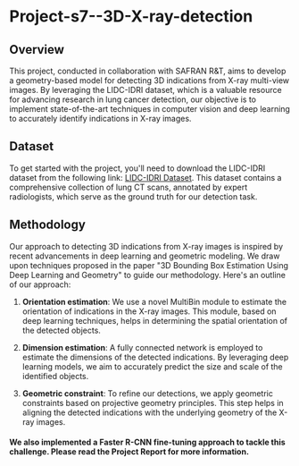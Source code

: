 # Project-s7--3D-X-ray-detection

## Overview
This project, conducted in collaboration with SAFRAN R&T, aims to develop a geometry-based model for detecting 3D indications from X-ray multi-view images. By leveraging the LIDC-IDRI dataset, which is a valuable resource for advancing research in lung cancer detection, our objective is to implement state-of-the-art techniques in computer vision and deep learning to accurately identify indications in X-ray images.

## Dataset
To get started with the project, you'll need to download the LIDC-IDRI dataset from the following link: [LIDC-IDRI Dataset](https://wiki.cancerimagingarchive.net/pages/viewpage.action?pageId=1966254). This dataset contains a comprehensive collection of lung CT scans, annotated by expert radiologists, which serve as the ground truth for our detection task.

## Methodology
Our approach to detecting 3D indications from X-ray images is inspired by recent advancements in deep learning and geometric modeling. We draw upon techniques proposed in the paper "3D Bounding Box Estimation Using Deep Learning and Geometry" to guide our methodology. Here's an outline of our approach:

1. **Orientation estimation**: We use a novel MultiBin module to estimate the orientation of indications in the X-ray images. This module, based on deep learning techniques, helps in determining the spatial orientation of the detected objects.

2. **Dimension estimation**: A fully connected network is employed to estimate the dimensions of the detected indications. By leveraging deep learning models, we aim to accurately predict the size and scale of the identified objects.

3. **Geometric constraint**: To refine our detections, we apply geometric constraints based on projective geometry principles. This step helps in aligning the detected indications with the underlying geometry of the X-ray images.


#### We also implemented a Faster R-CNN fine-tuning approach to tackle this challenge. Please read the Project Report for more information.
